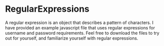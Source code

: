 # RegularExpressions

A regular expression is an object that describes a pattern of characters. I have provided an example javascript file that uses regular expressions for username and password requirements. Feel free to download the files to try out for yourself, and familiarize yourself with regular expressions. 

